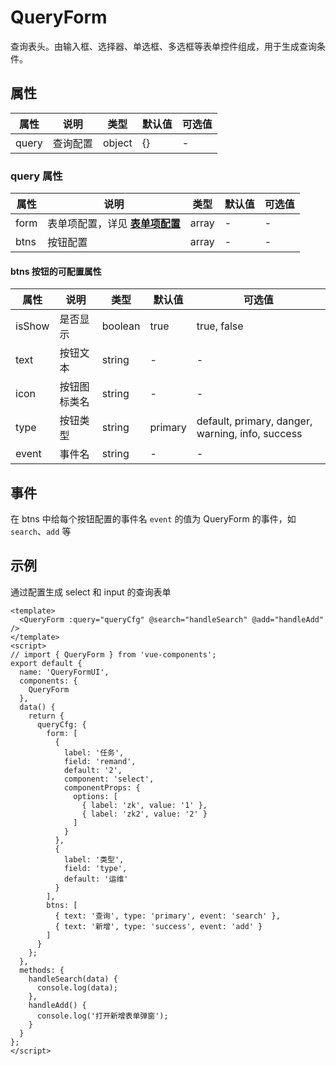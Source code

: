 # QueryForm

查询表头。由输入框、选择器、单选框、多选框等表单控件组成，用于生成查询条件。

## 属性

| 属性  | 说明     | 类型   | 默认值 | 可选值 |
| ----- | -------- | ------ | ------ | ------ |
| query | 查询配置 | object | {}     | -      |

### query 属性

| 属性 | 说明                                                         | 类型  | 默认值 | 可选值 |
| ---- | ------------------------------------------------------------ | ----- | ------ | ------ |
| form | 表单项配置，详见 [**表单项配置**](../FormDialog#formelement) | array | -      | -      |
| btns | 按钮配置                                                     | array | -      | -      |

#### btns 按钮的可配置属性

| 属性   | 说明         | 类型    | 默认值  | 可选值                                           |
| ------ | ------------ | ------- | ------- | ------------------------------------------------ |
| isShow | 是否显示     | boolean | true    | true, false                                      |
| text   | 按钮文本     | string  | -       | -                                                |
| icon   | 按钮图标类名 | string  | -       | -                                                |
| type   | 按钮类型     | string  | primary | default, primary, danger, warning, info, success |
| event  | 事件名       | string  | -       | -                                                |

## 事件

在 btns 中给每个按钮配置的事件名 `event` 的值为 QueryForm 的事件，如 `search`、`add` 等

## 示例

通过配置生成 select 和 input 的查询表单

```vue
<template>
  <QueryForm :query="queryCfg" @search="handleSearch" @add="handleAdd" />
</template>
<script>
// import { QueryForm } from 'vue-components';
export default {
  name: 'QueryFormUI',
  components: {
    QueryForm
  },
  data() {
    return {
      queryCfg: {
        form: [
          {
            label: '任务',
            field: 'remand',
            default: '2',
            component: 'select',
            componentProps: {
              options: [
                { label: 'zk', value: '1' },
                { label: 'zk2', value: '2' }
              ]
            }
          },
          {
            label: '类型',
            field: 'type',
            default: '运维'
          }
        ],
        btns: [
          { text: '查询', type: 'primary', event: 'search' },
          { text: '新增', type: 'success', event: 'add' }
        ]
      }
    };
  },
  methods: {
    handleSearch(data) {
      console.log(data);
    },
    handleAdd() {
      console.log('打开新增表单弹窗');
    }
  }
};
</script>
```
